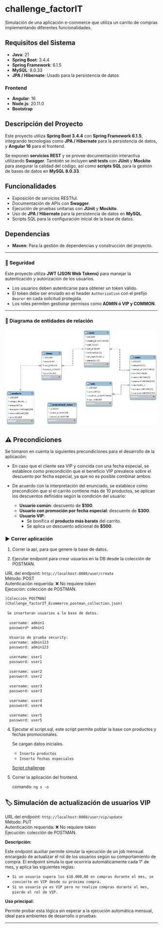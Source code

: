 
# challenge_factorIT
Simulación de una aplicación e-commerce que utiliza un carrito de compras implementando diferentes funcionalidades.

## Requisitos del Sistema

- **Java**: 21
- **Spring Boot**: 3.4.4
- **Spring Framework**: 6.1.5
- **MySQL**: 8.0.33
- **JPA / Hibernate**: Usado para la persistencia de datos

### Frontend
- **Angular**: 16
- **Node.js**: 20.11.0
- **Bootstrap**

## Descripción del Proyecto

Este proyecto utiliza **Spring Boot 3.4.4** con **Spring Framework 6.1.5**, integrando tecnologías como **JPA / Hibernate** 
para la persistencia de datos, y **Angular 16** para el frontend. 

Se exponen **servicios REST** y se provee documentación interactiva utilizando **Swagger**. 
También se incluyen **unit tests** con **JUnit** y **Mockito** para asegurar la calidad del código, así como **scripts SQL** 
para la gestión de bases de datos en **MySQL 8.0.33**.

## Funcionalidades

- Exposición de servicios RESTful.
- Documentación de APIs con **Swagger**.
- Ejecución de pruebas unitarias con **JUnit** y **Mockito**.
- Uso de **JPA / Hibernate** para la persistencia de datos en **MySQL**.
- Scripts SQL para la configuración inicial de la base de datos.

## Dependencias

- **Maven**: Para la gestión de dependencias y construcción del proyecto.

---

### 🔐 Seguridad

Este proyecto utiliza **JWT (JSON Web Tokens)** para manejar la autenticación y autorización de los usuarios.

- Los usuarios deben autenticarse para obtener un token válido.
- El token debe ser enviado en el header `Authorization` con el prefijo `Bearer` en cada solicitud protegida.
- Los roles permiten gestionar permisos como **ADMIN ó VIP y COMMON**.

---

### 📌 Diagrama de entidades de relación

![DEER proyecto](Diagrama_EER_ecommerce.png)

## ⚠️ Precondiciones

 Se tomaron en cuenta la siguientes precondiciones para el desarrollo de la aplicación:
    
   - En caso que el cliente sea VIP y coincida con una fecha especial, se establece como precondición que el beneficio VIP prevalece sobre          el descuento por fecha especial, ya que no es posible combinar ambos.
       
   - De acuerdo con la interpretación del enunciado, se establece como precondición que si el carrito contiene más de 10 productos, se              aplican los descuentos definidos según la condición del usuario: 
   
      - **Usuario común**: descuento de **$100**.
      - **Usuario con promoción por fecha especial**: descuento de **$300**.
      - **Usuario VIP**:
        - Se bonifica el **producto más barato** del carrito.
        - Se aplica un descuento adicional de **$500**.


### ▶️ Correr aplicación

1. Correr la api, para que genere la base de datos.

2. Ejecutar endpoint para crear usuarios en la DB desde la colección de POSTMAN.
 
  URL del endpoint: `http://localhost:8080/user/create`  
  Método: POST  
  Autenticación requerida: ❌ No requiere token  
  Ejecución: colección de POSTMAN.  
    
    [Colección_POSTMAN](Challenge_factorIT_Ecommerce.postman_collection.json)
    
     Se insertaran usuarios a la base de datos.
  
      username: admin1  
      password* admin1  
    
      Usuario de prueba security:  
      username: admin123  
      password: admin123  
  
      username: user1  
      password: user1  
    
      username: user2  
      password: user2 
     
      username: user3  
      password: user3  
    
      username: user4  
      password: user4  
    
      username: user5  
      password: user5  

4. Ejecutar el script.sql, este script permite poblar la base con productos y fechas promocionales.
   
   Se cargan datos iniciales.

   - `Inserta productos`
   - `Inserta fechas especiales`

   [Script challenge](script_challenge.sql)
   
5. Correr la aplicación del frontend.
   
   comando: `ng s -o`


## 🏷️ Simulación de actualización de usuarios VIP

URL del endpoint: `http://localhost:8080/user/vip/update`  
Método: PUT  
Autenticación requerida: ❌ No requiere token  
Ejecución: colección de POSTMAN.  

**Descripción:**

Este endpoint auxiliar permite simular la ejecución de un job mensual encargado de actualizar el rol de los usuarios según su comportamiento de compra.
El endpoint simula lo que ocurriría automáticamente cada 1° de mes, y aplica las siguientes reglas:

   - `Si un usuario supera los $10.000,00 en compras durante el mes, se convierte en VIP desde su próxima compra.`
   - `Si un usuario ya es VIP pero no realiza compras durante el mes, pierde el rol de VIP.`

**Uso principal:**

Permite probar esta lógica sin esperar a la ejecución automática mensual, ideal para ambientes de desarrollo o pruebas.





---
